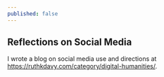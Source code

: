 ```yaml
---
published: false
---
```

## Reflections on Social Media

I wrote a blog on social media use and directions at https://ruthkdavy.com/category/digital-humanities/.

